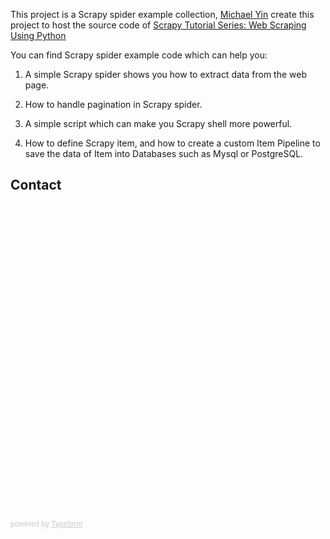 This project is a Scrapy spider example collection, [Michael Yin](https://blog.michaelyin.info/) create this project to host the source code of [Scrapy Tutorial Series: Web Scraping Using Python](https://blog.michaelyin.info/scrapy-tutorial-series-web-scraping-using-python/)

You can find Scrapy spider example code which can help you:

1. A simple Scrapy spider shows you how to extract data from the web page.

2. How to handle pagination in Scrapy spider.

3. A simple script which can make you Scrapy shell more powerful.

4. How to define Scrapy item, and how to create a custom Item Pipeline to save the data of Item into Databases such as Mysql or PostgreSQL.

## Contact

<div class="typeform-widget" data-url="https://michaelyin.typeform.com/to/ssbyVo" data-transparency="40" data-hide-headers=true data-hide-footer=true style="width: 100%; height: 500px;" > </div> <script> (function() { var qs,js,q,s,d=document, gi=d.getElementById, ce=d.createElement, gt=d.getElementsByTagName, id="typef_orm", b="https://embed.typeform.com/"; if(!gi.call(d,id)) { js=ce.call(d,"script"); js.id=id; js.src=b+"embed.js"; q=gt.call(d,"script")[0]; q.parentNode.insertBefore(js,q) } })() </script> <div style="font-family: Sans-Serif;font-size: 12px;color: #999;opacity: 0.5; padding-top: 5px;" > powered by <a href="https://www.typeform.com//?utm_campaign=ssbyVo&amp;utm_source=typeform.com-11567928-Basic&amp;utm_medium=typeform&amp;utm_content=typeform-embedded-poweredbytypeform&amp;utm_term=EN" style="color: #999" target="_blank">Typeform</a> </div>
